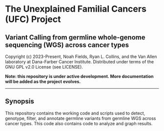# The Unexplained Familial Cancers (UFC) Project

## Variant Calling from germline whole-genome sequencing (WGS) across cancer types

Copyright (c) 2023-Present, Noah Fields, Ryan L. Collins, and the Van Allen laboratory at Dana-Farber Cancer Institute.
Distributed under terms of the GNU GPL v2.0 License (see LICENSE).

**Note: this repository is under active development. More documentation will be added as the project evolves.**

---  

## Synopsis    

This repository contains the working code and scripts used to detect, genotype, filter, and annotate germline variants from germline WGS across cancer types. This code also contains code to analyze and graph results.

